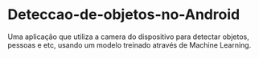 # Deteccao-de-objetos-no-Android
Uma aplicação que utiliza a camera do dispositivo para detectar objetos, pessoas e etc, usando um modelo treinado através de Machine Learning.
